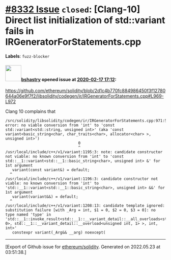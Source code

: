 # [\#8332 Issue](https://github.com/ethereum/solidity/issues/8332) `closed`: [Clang-10] Direct list initialization of std::variant fails in IRGeneratorForStatements.cpp
**Labels**: `fuzz-blocker`


#### <img src="https://avatars.githubusercontent.com/u/2388185?v=4" width="50">[bshastry](https://github.com/bshastry) opened issue at [2020-02-17 17:12](https://github.com/ethereum/solidity/issues/8332):

https://github.com/ethereum/solidity/blob/2d1c4b770fc884986450f3f12780644a06e9f7f2/libsolidity/codegen/ir/IRGeneratorForStatements.cpp#L969-L972

Clang 10 complains that 

```
/src/solidity/libsolidity/codegen/ir/IRGeneratorForStatements.cpp:971:5: error: no viable conversion from 'int' to 'const std::variant<std::string, unsigned int>' (aka 'const variant<basic_string<char, char_traits<char>, allocator<char> >, unsigned int>')
                                0
                                ^
/usr/local/include/c++/v1/variant:1195:3: note: candidate constructor not viable: no known conversion from 'int' to 'const std::__1::variant<std::__1::basic_string<char>, unsigned int> &' for 1st argument
   variant(const variant&) = default;
  ^
/usr/local/include/c++/v1/variant:1196:3: candidate constructor not viable: no known conversion from 'int' to 'std::__1::variant<std::__1::basic_string<char>, unsigned int> &&' for 1st argument
   variant(variant&&) = default;
  ^
/usr/local/include/c++/v1/variant:1208:13: candidate template ignored: substitution failure [with _Arg = int, $1 = 0, $2 = 0, $3 = 0]: no type named 'type' in 'std::__1::invoke_result<std::__1::__variant_detail::__all_overloads<std::__1::__variant_detail::__overload<std::__1::basic_string<char>, 0>, std::__1::__variant_detail::__overload<unsigned int, 1> >, int, int>'
   constexpr variant(_Arg&& __arg) noexcept(
```




-------------------------------------------------------------------------------



[Export of Github issue for [ethereum/solidity](https://github.com/ethereum/solidity). Generated on 2022.05.23 at 03:51:38.]
